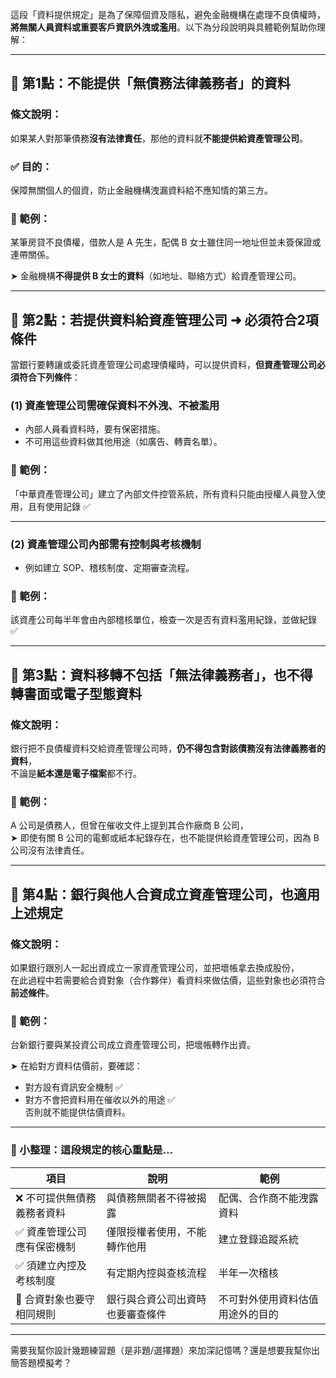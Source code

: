 這段「資料提供規定」是為了保障個資及隱私，避免金融機構在處理不良債權時，**將無關人員資料或重要客戶資訊外洩或濫用**。以下為分段說明與具體範例幫助你理解：

---

## 🔹 第1點：不能提供「無債務法律義務者」的資料

### 條文說明：
如果某人對那筆債務**沒有法律責任**，那他的資料就**不能提供給資產管理公司**。

### ✅ 目的：
保障無關個人的個資，防止金融機構洩漏資料給不應知情的第三方。

### 📘 範例：
某筆房貸不良債權，借款人是 A 先生，配偶 B 女士雖住同一地址但並未簽保證或連帶關係。

➤ 金融機構**不得提供 B 女士的資料**（如地址、聯絡方式）給資產管理公司。

---

## 🔹 第2點：若提供資料給資產管理公司 ➜ 必須符合2項條件

當銀行要轉讓或委託資產管理公司處理債權時，可以提供資料，**但資產管理公司必須符合下列條件**：

### (1) 資產管理公司需確保資料不外洩、不被濫用

- 內部人員看資料時，要有保密措施。
- 不可用這些資料做其他用途（如廣告、轉賣名單）。

### 📘 範例：
「中華資產管理公司」建立了內部文件控管系統，所有資料只能由授權人員登入使用，且有使用記錄 ✅

---

### (2) 資產管理公司內部需有控制與考核機制

- 例如建立 SOP、稽核制度、定期審查流程。

### 📘 範例：
該資產公司每半年會由內部稽核單位，檢查一次是否有資料濫用紀錄，並做紀錄 ✅

---

## 🔹 第3點：資料移轉不包括「無法律義務者」，也不得轉書面或電子型態資料

### 條文說明：
銀行把不良債權資料交給資產管理公司時，**仍不得包含對該債務沒有法律義務者的資料**，  
不論是**紙本還是電子檔案**都不行。

### 📘 範例：
A 公司是債務人，但曾在催收文件上提到其合作廠商 B 公司，  
➤ 即使有關 B 公司的電郵或紙本紀錄存在，也不能提供給資產管理公司，因為 B 公司沒有法律責任。

---

## 🔹 第4點：銀行與他人合資成立資產管理公司，也適用上述規定

### 條文說明：
如果銀行跟別人一起出資成立一家資產管理公司，並把壞帳拿去換成股份，  
在此過程中若需要給合資對象（合作夥伴）看資料來做估價，這些對象也必須符合**前述條件**。

### 📘 範例：
台新銀行要與某投資公司成立資產管理公司，把壞帳轉作出資。

➤ 在給對方資料估價前，要確認：
- 對方設有資訊安全機制 ✅  
- 對方不會把資料用在催收以外的用途 ✅  
否則就不能提供估價資料。

---

### 🧠 小整理：這段規定的核心重點是…

| 項目 | 說明 | 範例 |
|------|------|------|
| ❌ 不可提供無債務義務者資料 | 與債務無關者不得被揭露 | 配偶、合作商不能洩露資料 |
| ✅ 資產管理公司應有保密機制 | 僅限授權者使用，不能轉作他用 | 建立登錄追蹤系統 |
| ✅ 須建立內控及考核制度 | 有定期內控與查核流程 | 半年一次稽核 |
| 📌 合資對象也要守相同規則 | 銀行與合資公司出資時也要審查條件 | 不可對外使用資料估值用途外的目的 |

---

需要我幫你設計幾題練習題（是非題/選擇題）來加深記憶嗎？還是想要我幫你出簡答題模擬考？
